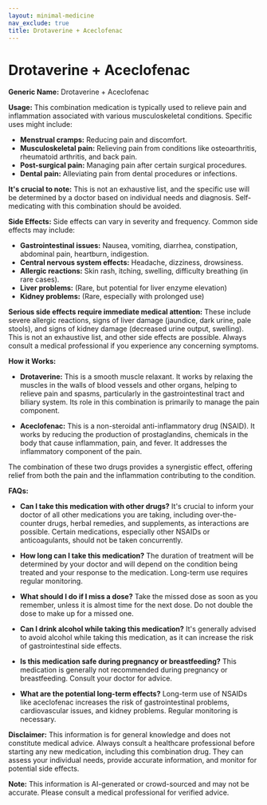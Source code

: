 ```yaml
---
layout: minimal-medicine
nav_exclude: true
title: Drotaverine + Aceclofenac
---
```


# Drotaverine + Aceclofenac

**Generic Name:** Drotaverine + Aceclofenac

**Usage:**  This combination medication is typically used to relieve pain and inflammation associated with various musculoskeletal conditions.  Specific uses might include:

* **Menstrual cramps:**  Reducing pain and discomfort.
* **Musculoskeletal pain:** Relieving pain from conditions like osteoarthritis, rheumatoid arthritis, and back pain.
* **Post-surgical pain:** Managing pain after certain surgical procedures.
* **Dental pain:**  Alleviating pain from dental procedures or infections.

**It's crucial to note:** This is not an exhaustive list, and the specific use will be determined by a doctor based on individual needs and diagnosis.  Self-medicating with this combination should be avoided.

**Side Effects:**  Side effects can vary in severity and frequency. Common side effects may include:

* **Gastrointestinal issues:**  Nausea, vomiting, diarrhea, constipation, abdominal pain, heartburn, indigestion.
* **Central nervous system effects:** Headache, dizziness, drowsiness.
* **Allergic reactions:** Skin rash, itching, swelling, difficulty breathing (in rare cases).
* **Liver problems:**  (Rare, but potential for liver enzyme elevation)
* **Kidney problems:** (Rare, especially with prolonged use)


**Serious side effects require immediate medical attention:**  These include severe allergic reactions, signs of liver damage (jaundice, dark urine, pale stools), and signs of kidney damage (decreased urine output, swelling).  This is not an exhaustive list, and other side effects are possible.  Always consult a medical professional if you experience any concerning symptoms.


**How it Works:**

* **Drotaverine:** This is a smooth muscle relaxant. It works by relaxing the muscles in the walls of blood vessels and other organs, helping to relieve pain and spasms, particularly in the gastrointestinal tract and biliary system. Its role in this combination is primarily to manage the pain component.

* **Aceclofenac:** This is a non-steroidal anti-inflammatory drug (NSAID). It works by reducing the production of prostaglandins, chemicals in the body that cause inflammation, pain, and fever.  It addresses the inflammatory component of the pain.


The combination of these two drugs provides a synergistic effect, offering relief from both the pain and the inflammation contributing to the condition.

**FAQs:**

* **Can I take this medication with other drugs?**  It's crucial to inform your doctor of all other medications you are taking, including over-the-counter drugs, herbal remedies, and supplements, as interactions are possible.  Certain medications, especially other NSAIDs or anticoagulants, should not be taken concurrently.

* **How long can I take this medication?** The duration of treatment will be determined by your doctor and will depend on the condition being treated and your response to the medication.  Long-term use requires regular monitoring.

* **What should I do if I miss a dose?**  Take the missed dose as soon as you remember, unless it is almost time for the next dose.  Do not double the dose to make up for a missed one.

* **Can I drink alcohol while taking this medication?**  It's generally advised to avoid alcohol while taking this medication, as it can increase the risk of gastrointestinal side effects.

* **Is this medication safe during pregnancy or breastfeeding?**  This medication is generally not recommended during pregnancy or breastfeeding.  Consult your doctor for advice.

* **What are the potential long-term effects?** Long-term use of NSAIDs like aceclofenac increases the risk of gastrointestinal problems, cardiovascular issues, and kidney problems. Regular monitoring is necessary.


**Disclaimer:** This information is for general knowledge and does not constitute medical advice.  Always consult a healthcare professional before starting any new medication, including this combination drug.  They can assess your individual needs, provide accurate information, and monitor for potential side effects.


**Note:** This information is AI-generated or crowd-sourced and may not be accurate. Please consult a medical professional for verified advice.